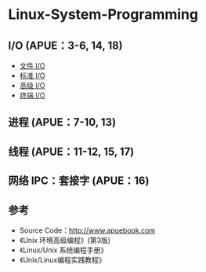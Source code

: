 # Linux-System-Programming

## I/O (APUE：3-6, 14, 18)

* [文件 I/O](https://github.com/steveLauwh/Linux-System-Programming/tree/master/File%20IO)
* [标准 I/O](https://github.com/steveLauwh/Linux-System-Programming/tree/master/Standard%20IO%20Library)
* [高级 I/O](https://github.com/steveLauwh/Linux-System-Programming/tree/master/Advanced%20IO)
* [终端 I/O](https://github.com/steveLauwh/Linux-System-Programming/tree/master/Terminal%20IO)

## 进程 (APUE：7-10, 13)

## 线程 (APUE：11-12, 15, 17)

## 网络 IPC：套接字 (APUE：16)


## 参考

* Source Code：http://www.apuebook.com
* 《Unix 环境高级编程》(第3版)
* 《Linux/Unix 系统编程手册》
* 《Unix/Linux编程实践教程》
